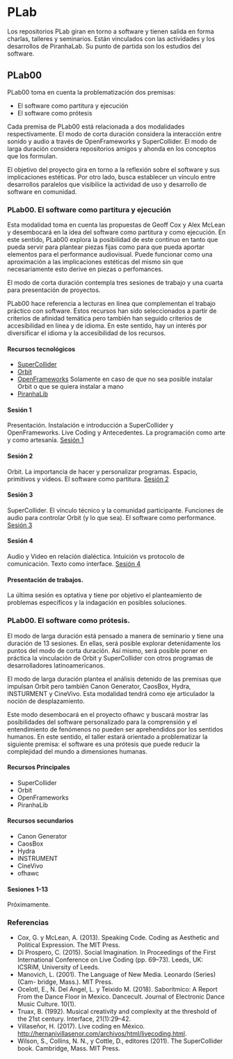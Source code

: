 # PLab

Los repositorios PLab giran en torno a software y tienen salida en forma charlas, talleres y seminarios. Están vinculados con las actividades y los desarrollos de PiranhaLab. Su punto de partida son los estudios del software. 

## PLab00

PLab00 toma en cuenta la problematización dos premisas:

- El software como partitura y ejecución
- El software como prótesis 

Cada premisa de PLab00 está relacionada a dos modalidades respectivamente. El modo de corta duración considera la interacción entre sonido y audio a través de OpenFrameworks y SuperCollider. El modo de larga duración considera repositorios amigos y ahonda en los conceptos que los formulan. 

El objetivo del proyecto gira en torno a la reflexión sobre el software y sus implicaciones estéticas. Por otro lado, busca establecer un vínculo entre desarrollos paralelos que visibilice la actividad de uso y desarrollo de software en comunidad.
   
### PLab00. El software como partitura y ejecución
   
Esta modalidad toma en cuenta las propuestas de Geoff Cox y Alex McLean y desembocará en la idea del software como partitura y como ejecución. En este sentido, PLab00 explora la posibilidad de este continuo en tanto que pueda servir para plantear piezas fijas como para que pueda aportar elementos para el performance audiovisual. Puede funcionar como una aproximación a las implicaciones estéticas del mismo sin que necesariamente esto derive en piezas o perfomances.

El modo de corta duración contempla tres sesiones de trabajo y una cuarta para presentación de proyectos. 

PLab00 hace referencia a lecturas en línea que complementan el trabajo práctico con software. Estos recursos han sido seleccionados a partir de criterios de afinidad temática pero también han seguido criterios de accesibilidad en línea y de idioma. En este sentido, hay un interés por diversificar el idioma y la accesibilidad de los recursos.

#### Recursos tecnológicos

- [SuperCollider](https://supercollider.github.io/)
- [Orbit](https://github.com/EmilioOcelotl/Orbit)
- [OpenFrameworks](https://openframeworks.cc/) Solamente en caso de que no sea posible instalar Orbit o que se quiera instalar a mano
- [PiranhaLib](https://github.com/EmilioOcelotl/PiranhaLib)

#### Sesión 1

Presentación.
Instalación e introducción a SuperCollider y OpenFrameworks.
Live Coding y Antecedentes.
La programación como arte y como artesanía.
[Sesión 1](tree/master/corto/s-1)

#### Sesión 2

Orbit. La importancia de hacer y personalizar programas. 
Espacio, primitivos y videos.
El software como partitura.
[Sesión 2](tree/master/corto/s-2)

#### Sesión 3

SuperCollider. El vínculo técnico y la comunidad participante. 
Funciones de audio para controlar Orbit (y lo que sea).
El software como performance. 
[Sesión 3](tree/master/corto/s-3)

#### Sesión 4

Audio y Video en relación dialéctica.
Intuición vs protocolo de comunicación.
Texto como interface. 
[Sesión 4](tree/master/corto/s-4)    	      	 

#### Presentación de trabajos. 

La última sesión es optativa y tiene por objetivo el planteamiento de problemas específicos y la indagación en posibles soluciones. 

### PLab00. El software como prótesis. 

El modo de larga duración está pensado a manera de seminario y tiene una duración de 13 sesiones. En ellas, será posible explorar detenidamente los puntos del modo de corta duración. Así mismo, será posible poner en práctica la vinculación de Orbit y SuperCollider con otros programas de desarrolladores latinoamericanos.

El modo de larga duración plantea el análisis detenido de las premisas que impulsan Orbit pero también Canon Generator, CaosBox, Hydra, INSTURMENT y CineVivo. Esta modalidad tendrá como eje articulador la noción de desplazamiento. 

Este modo desembocará en el proyecto ofhawc y buscará mostrar las posibilidades del software personalizado para la comprensión y el entendimiento de fenómenos no pueden ser aprehendidos por los sentidos humanos. En este sentido, el taller estará orientado a problematizar la siguiente premisa: el software es una prótesis que puede reducir la complejidad del mundo a dimensiones humanas. 

#### Recursos Principales

- SuperCollider
- Orbit
- OpenFrameworks
- PiranhaLib

#### Recursos secundarios

- Canon Generator	
- CaosBox
- Hydra
- INSTRUMENT
- CineVivo
- ofhawc

#### Sesiones 1-13

Próximamente. 

### Referencias

- Cox, G. y McLean, A. (2013). Speaking Code. Coding as Aesthetic and Political Expression. The MIT Press.
- Di Prospero, C. (2015). Social Imagination. In Proceedings of the First International Conference on Live Coding (pp. 69–73). Leeds, UK: ICSRiM, University of Leeds. 
- Manovich, L. (2001). The Language of New Media. Leonardo (Series) (Cam- bridge, Mass.). MIT Press.
- Ocelotl, E., N. Del Angel, L. y Teixido M. (2018). Saborítmico: A Report From the Dance Floor in Mexico. Dancecult. Journal of Electronic Dance Music Culture. 10(1). 
- Truax, B. (1992). Musical creativity and complexity at the threshold of the 21st century. Interface, 21(1):29–42.
- Villaseñor, H. (2017). Live coding en México. http://hernanivillasenor.com/archivos/html/livecoding.html.
- Wilson, S., Collins, N. N., y Cottle, D., editores (2011). The SuperCollider book. Cambridge, Mass. MIT Press.